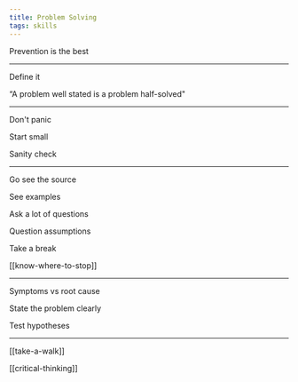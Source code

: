 ```yaml
---
title: Problem Solving
tags: skills
---
```


Prevention is the best

---

Define it 

“A problem well stated is a problem half-solved"

---

Don't panic

Start small

Sanity check

---

Go see the source

See examples 

Ask a lot of questions

Question assumptions

Take a break 

[[know-where-to-stop]]

---

Symptoms vs root cause

State the problem clearly

Test hypotheses

---

[[take-a-walk]]


[[critical-thinking]]


